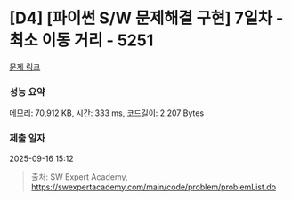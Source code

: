 # [D4] [파이썬 S/W 문제해결 구현] 7일차 - 최소 이동 거리 - 5251 

[문제 링크](https://swexpertacademy.com/main/code/problem/problemDetail.do?contestProbId=AWUS6BAaI4oDFAVT) 

### 성능 요약

메모리: 70,912 KB, 시간: 333 ms, 코드길이: 2,207 Bytes

### 제출 일자

2025-09-16 15:12



> 출처: SW Expert Academy, https://swexpertacademy.com/main/code/problem/problemList.do